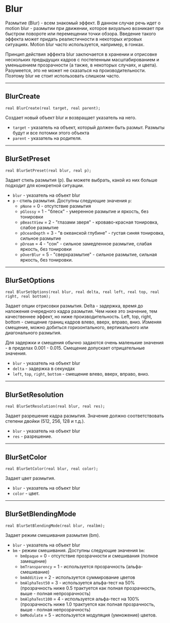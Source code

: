 # Blur

Размытие (Blur) - всем знакомый эффект. В данном случае речь идет о motion blur - размытии при движении, которое визуально возникает при быстром повороте или перемещении точки обзора. Введение такого эффекта может придать реалистичности в некоторых игровых ситуациях. Motion blur часто используется, например, в гонках.

Принцип действия эффекта blur заключается в хранении и отрисовке нескольких предыдущих кадров с постепенным масштабированием и уменьшением прозрачности (а также, в некоторых случаях, и цвета). Разумеется, это не может не сказаться на производительности. Поэтому blur не стоит использовать слишком часто.

---

## BlurCreate

`real BlurCreate(real target, real parent);`

Создает новый объект blur и возвращает указатель на него.

- `target` - указатель на объект, который должен быть размыт. Размыты будут и все потомки этого объекта
- `parent` - указатель на родителя.

---

## BlurSetPreset

`real BlurSetPreset(real blur, real p);`

Задает стиль размытия (p). Вы можете выбрать, какой из них больше подходит для конкретной ситуации.

- `blur` - указатель на объект blur
- `p` - стиль размытия. Доступны следующие значения `p`:
    - `pNone` = 0 - отсутствие размытия
    - `pGlossy` = 1 - "блеск" - умеренное размытие и яркость, без тонировки
    - `pBeastView` = 2 - "глазами зверя" - кроваво-красная тонировка, слабое размытие
    - `pOceanDepth` = 3 - "в океанской глубине" - густая синяя тонировка, сильное размытие
    - `pDream` = 4 - "сон" - сильное замедленное размытие, слабая яркость, без тонировки
    - `pOverBlur` = 5 - "сверхразмытие" - сильное размытие, сильная яркость, без тонировки.

---

## BlurSetOptions

`real BlurSetOptions(real blur, real delta, real left, real top, real right, real bottom);`

Задает опции отрисовки размытия. Delta - задержка, время до наложения очередного кадра размытия. Чем ниже это значение, тем качественнее эффект, но ниже производительность. Left, top, right, bottom - смещение границ кадров влево, вверх, вправо, вниз. Изменяя смещение, можно добиться горизонтального, вертикального или диагонального размытия.

Для задержки и смещения обычно задаются очень маленькие значения - в пределах 0.001 - 0.015. Смещение допускает отрицательные значения.

- `blur` - указатель на объект blur
- `delta` - задержка в секундах
- `left`, `top`, `right`, `bottom` - смещение влево, вверх, вправо, вниз.

---

## BlurSetResolution

`real BlurSetResolution(real blur, real res);`

Задает разрешение кадра размытия. Значение должно соответствовать степени двойки (512, 256, 128 и т.д.).

- `blur` - указатель на объект blur
- `res` - разрешение.

---

## BlurSetColor

`real BlurSetColor(real blur, real color);`

Задает цвет размытия.

- `blur` - указатель на объект blur
- `color` - цвет.

---

## BlurSetBlendingMode

`real BlurSetBlendingMode(real blur, realbm);`

Задает режим смешивания размытия (bm).

- `blur` - указатель на объект blur
- `bm` - режим смешивания. Доступны следующие значения `bm`:
    - `bmOpaque` = 0 - отсутствие прозрачности и смешивания (полное замещение)
    - `bmTransparency` = 1 - используется прозрачность (альфа-смешивание)
    - `bmAdditive` = 2 - используется суммирование цветов
    - `bmAlphaTest50` = 3 - используется альфа-тест на 50% (прозрачность ниже 0.5 трактуется как полная прозрачность, выше - полная непрозрачность)
    - `bmAlphaTest100` = 4 - используется альфа-тест на 100% (прозрачность ниже 1.0 трактуется как полная прозрачность, выше - полная непрозрачность)
    - `bmModulate` = 5 - используется модуляция (умножение) цветов.
